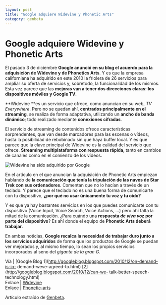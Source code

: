 ```yaml
---
layout: post
title: "Google adquiere Widevine y Phonetic Arts"
category: genbeta
---
```


# Google adquiere Widevine y Phonetic Arts

El pasado 3 de diciembre **Google anunció en su blog el acuerdo para la
adquisición de Widevine y de Phonetics Arts**. Y es que la empresa
californiana ha adquirido en este 2010 la friolera de 26 servicios para
ampliar su oferta de servicios y, sobretodo, la funcionalidad de los mismos.
Esta vez parece que las **mejoras van a tener dos direcciones claras: los
dispositivos móviles y Google TV**.

**Widevine **es un servicio que ofrece, como anuncian en su web, _TV Everywhere_. Pero no se quedan ahí, **centrados principalmente en el streaming**, se realiza de forma adaptativa, utilizando un **ancho de banda dinámico**; todo realizado mediante **conexiones cifradas**.  
  
El servicio de streaming de contenidos ofrece características sorprendentes,
que van desde marcadores para las escenas o vídeos, hasta la posibilidad de
rebobinado sin que haya buffer local. Y es que parece que la clave principal
de Widevine es la calidad del servicio que ofrece. **Streaming multiplataforma
con respuesta rápida**, tanto en cambios de canales como en el comienzo de los
vídeos.

![Widevine ha sido adquirido por
Google](http://img.genbeta.com/2010/12/widevine.jpg)

En el artículo en el que anuncian la adquisición de Phonetic Arts empiezan
hablando de **la comunicación que tenía la tripulación de las naves de Star
Trek con sus ordenadores**. Comentan que no lo hacían a través de un teclado.
Y parece que el teclado no es una buena forma de comunicarte con tu
dispositivo, **¿por qué no usar únicamente tu voz y tu oído?**

Y es que ya hay bastantes servicios en los que puedes comunicarte con tu
dispositivo (Voice Input, Voice Search, Voice Actions, ...) pero ahí falta la
mitad de la comunicación. ¿Para cuándo una **respuesta _de viva voz_ por parte
del dispositivo**? Es ahí donde el equipo de **Phonetic Arts deberá
trabajar**.

En ambas noticias, **Google recalca la necesidad de trabajar duro junto a los
servicios adquiridos** de forma que los productos de Google se puedan ver
mejorados y, al mismo tiempo, lo sean los propios servicios incorporados al
seno del _gigante de la gran G_.

Vía | [Google Blog 1](http://googleblog.blogspot.com/2010/12/on-demand-is-in-
demand-weve-agreed-to.html) [2](http://googleblog.blogspot.com/2010/12/can-we-
talk-better-speech-technology.html)  
Enlace | [Widevine](http://www.widevine.com/index.html)  
Enlace | [Phonetic-arts](http://phonetic-arts.com/)

Artículo extraído de [Genbeta](http://www.genbeta.com).
